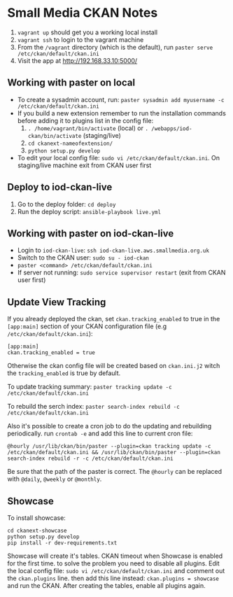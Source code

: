 
# Small Media CKAN Notes


1. `vagrant up` should get you a working local install
2. `vagrant ssh` to login to the vagrant machine
3. From the `/vagrant` directory (which is the default), run `paster serve /etc/ckan/default/ckan.ini`
4. Visit the app at http://192.168.33.10:5000/

## Working with paster on local

* To create a sysadmin account, run: `paster sysadmin add myusername -c /etc/ckan/default/ckan.ini`
* If you build a new extension remember to run the installation commands before adding it to plugins list in the config file:
  1. `. /home/vagrant/bin/activate` (local) or `. /webapps/iod-ckan/bin/activate` (staging/live)
  2. `cd ckanext-nameofextension/`
  3. `python setup.py develop`
* To edit your local config file: `sudo vi /etc/ckan/default/ckan.ini`. On staging/live machine exit from CKAN user first

## Deploy to iod-ckan-live

1. Go to the deploy folder: `cd deploy`
2. Run the deploy script: `ansible-playbook live.yml`

## Working with paster on iod-ckan-live

* Login to `iod-ckan-live`:  `ssh iod-ckan-live.aws.smallmedia.org.uk`
* Switch to the CKAN user: `sudo su - iod-ckan`
* `paster <command> /etc/ckan/default/ckan.ini`
* If server not running: `sudo service supervisor restart` (exit from CKAN user first)

## Update View Tracking

If you already deployed the ckan, set `ckan.tracking_enabled` to true in the `[app:main]` section of your CKAN configuration file (e.g `/etc/ckan/default/ckan.ini`):
```
[app:main]
ckan.tracking_enabled = true
```
Otherwise the ckan config file will be created based on `ckan.ini.j2` witch the `tracking_enabled` is true by default.

To update tracking summary: `paster tracking update -c /etc/ckan/default/ckan.ini`

To rebuild the serch index: `paster search-index rebuild -c /etc/ckan/default/ckan.ini`

Also it's possible to create a cron job to do the updating and rebuilding periodically. run `crontab -e` and add this line to current cron file:
```
@hourly /usr/lib/ckan/bin/paster --plugin=ckan tracking update -c /etc/ckan/default/ckan.ini && /usr/lib/ckan/bin/paster --plugin=ckan search-index rebuild -r -c /etc/ckan/default/ckan.ini
```
Be sure that the path of the paster is correct.
The `@hourly` can be replaced with `@daily`, `@weekly` or `@monthly`.


## Showcase
To install showcase:
```
cd ckanext-showcase
python setup.py develop
pip install -r dev-requirements.txt
```

Showcase will create it's tables. CKAN timeout when Showcase is enabled for the first time. to solve the problem you need to disable all plugins.
Edit the local config file: `sudo vi /etc/ckan/default/ckan.ini` and comment out the `ckan.plugins` line. then add this line instead: `ckan.plugins = showcase` and run the CKAN.
After creating the tables, enable all plugins again.
